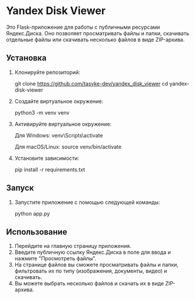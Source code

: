 # Yandex Disk Viewer

Это Flask-приложение для работы с публичными ресурсами Яндекс.Диска. Оно позволяет просматривать файлы и папки, скачивать отдельные файлы или скачивать несколько файлов в виде ZIP-архива.

## Установка

1. Клонируйте репозиторий:

   git clone https://github.com/tasyke-dev/yandex_disk_viewer
   cd yandex-disk-viewer

2. Создайте виртуальное окружение:

    python3 -m venv venv

3. Активируйте виртуальное окружение:

    Для Windows:
    venv\Scripts\activate

    Для macOS/Linux:
    source venv/bin/activate

4. Установите зависимости:

    pip install -r requirements.txt

## Запуск

1. Запустите приложение с помощью следующей команды:

    python app.py

## Использование

1. Перейдите на главную страницу приложения.
2. Введите публичную ссылку Яндекс.Диска в поле для ввода и нажмите "Просмотреть файлы".
3. На странице файлов вы сможете просматривать файлы и папки, фильтровать их по типу (изображения, документы, видео) и скачивать.
4. Вы можете выбрать несколько файлов и скачать их в виде ZIP-архива.